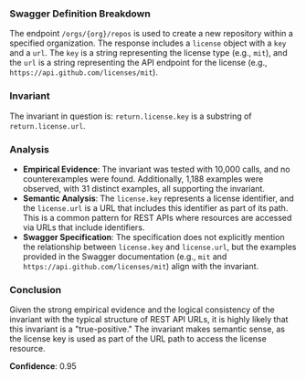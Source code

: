### Swagger Definition Breakdown
The endpoint `/orgs/{org}/repos` is used to create a new repository within a specified organization. The response includes a `license` object with a `key` and a `url`. The `key` is a string representing the license type (e.g., `mit`), and the `url` is a string representing the API endpoint for the license (e.g., `https://api.github.com/licenses/mit`).

### Invariant
The invariant in question is: `return.license.key` is a substring of `return.license.url`.

### Analysis
- **Empirical Evidence**: The invariant was tested with 10,000 calls, and no counterexamples were found. Additionally, 1,188 examples were observed, with 31 distinct examples, all supporting the invariant.
- **Semantic Analysis**: The `license.key` represents a license identifier, and the `license.url` is a URL that includes this identifier as part of its path. This is a common pattern for REST APIs where resources are accessed via URLs that include identifiers.
- **Swagger Specification**: The specification does not explicitly mention the relationship between `license.key` and `license.url`, but the examples provided in the Swagger documentation (e.g., `mit` and `https://api.github.com/licenses/mit`) align with the invariant.

### Conclusion
Given the strong empirical evidence and the logical consistency of the invariant with the typical structure of REST API URLs, it is highly likely that this invariant is a "true-positive." The invariant makes semantic sense, as the license key is used as part of the URL path to access the license resource.

**Confidence**: 0.95
